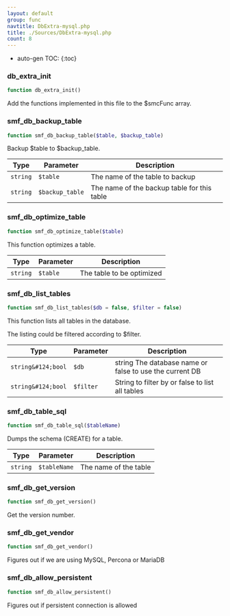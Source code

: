 ```yaml
---
layout: default
group: func
navtitle: DbExtra-mysql.php
title: ./Sources/DbExtra-mysql.php
count: 8
---
```

* auto-gen TOC:
{:toc}
### db_extra_init

```php
function db_extra_init()
```
Add the functions implemented in this file to the $smcFunc array.



### smf_db_backup_table

```php
function smf_db_backup_table($table, $backup_table)
```
Backup $table to $backup_table.



Type|Parameter|Description
---|---|---
`string`|`$table`|The name of the table to backup
`string`|`$backup_table`|The name of the backup table for this table

### smf_db_optimize_table

```php
function smf_db_optimize_table($table)
```
This function optimizes a table.



Type|Parameter|Description
---|---|---
`string`|`$table`|The table to be optimized

### smf_db_list_tables

```php
function smf_db_list_tables($db = false, $filter = false)
```
This function lists all tables in the database.

The listing could be filtered according to $filter.

Type|Parameter|Description
---|---|---
`string&#124;bool`|`$db`|string The database name or false to use the current DB
`string&#124;bool`|`$filter`|String to filter by or false to list all tables

### smf_db_table_sql

```php
function smf_db_table_sql($tableName)
```
Dumps the schema (CREATE) for a table.



Type|Parameter|Description
---|---|---
`string`|`$tableName`|The name of the table

### smf_db_get_version

```php
function smf_db_get_version()
```
Get the version number.



### smf_db_get_vendor

```php
function smf_db_get_vendor()
```
Figures out if we are using MySQL, Percona or MariaDB



### smf_db_allow_persistent

```php
function smf_db_allow_persistent()
```
Figures out if persistent connection is allowed



